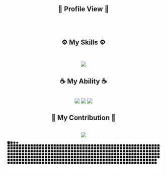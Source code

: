 
<div align="center">
   <img src="https://readme-typing-svg.demolab.com?font=Fira+Code&size=32&duration=2800&pause=2000&color=3397F7&center=true&vCenter=true&width=940&lines=Hey%2C+I'm+Turing158+and+Welcome+to+my+Profile!" alt="" width="90%" align="middle"/>
</div>

<div align="center">
   <h2><strong> 🔭 Profile View 🔭 </strong></h2><br>
</div>
<div align="center">
   <img src="https://profile-counter.glitch.me/Turing158/count.svg" alt="" width="20%" align="middle"/>
</div>
<div align="center">
   <h2><strong> ⚙️ My Skills ⚙️ </strong></h2><br>
</div>
<p align="center">
  <img src="https://skillicons.dev/icons?i=java,spring,rabbitmq,redis,gradle,maven,kotlin,git,github,nodejs,vue,vite,html,css,js,bootstrap,react,c,cpp,py,mysql,postman,materialui,dart,flutter,docker&perline=13" />
</p>

<div align="center">
   <h2><strong> ☕ My Ability ☕ </strong></h2><br>
</div>
<div align="center">
  <img src="https://github-readme-stats.vercel.app/api/top-langs/?username=Turing158&theme=dark&langs_count=10&card_width=540&layout=compact" width="70%">
  <img src="https://github-readme-stats.vercel.app/api/wakatime?username=Turing158&theme=dark&layout=compact" width="70%">
  <img src="https://streak-stats.demolab.com/?user=Turing158&theme=dark" width="70%">
</div>

<div align="center">
   <h2><strong> 🏅 My Contribution 🏅 </strong></h2><br>
</div>


<div align="center">
  <img src="https://github-readme-activity-graph.vercel.app/graph?username=Turing158&custom_title=Turing158's%20GitHub%20Activity&bg_color=131313&color=F1F1F1&line=626069&point=B0E0E6&area_color=E0FFFF&title_color=87CEFA&area=true" width="90%">
</div>


<div align="center">
  <picture>
    <source media="(prefers-color-scheme: dark)" srcset="https://raw.githubusercontent.com/Turing158/Turing158/output/github-contribution-grid-snake-dark.svg">
    <source media="(prefers-color-scheme: light)" srcset="https://raw.githubusercontent.com/Turing158/Turing158/output/github-contribution-grid-snake.svg">
    <img alt="github contribution grid snake animation" src="https://raw.githubusercontent.com/Turing158/Turing158/output/github-contribution-grid-snake.svg">
  </picture>
</div>
